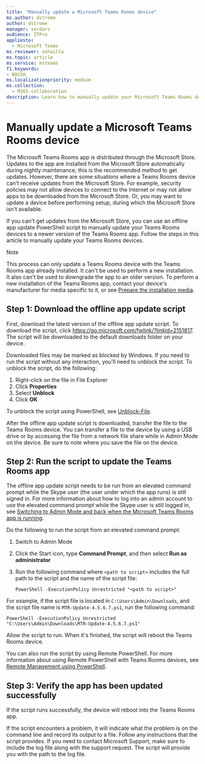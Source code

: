 ```yaml
---
title: "Manually update a Microsoft Teams Rooms device"
ms.author: dstrome
author: dstrome
manager: serdars
audience: ITPro
appliesto: 
  - Microsoft Teams
ms.reviewer: sohailta
ms.topic: article
ms.service: msteams
f1.keywords:
- NOCSH
ms.localizationpriority: medium
ms.collection:
  - M365-collaboration
description: Learn how to manually update your Microsoft Teams Rooms device to a specific version.
---
```


# Manually update a Microsoft Teams Rooms device

The Microsoft Teams Rooms app is distributed through the Microsoft Store. Updates to the app are installed from the Microsoft Store automatically during nightly maintenance; this is the recommended method to get updates. However, there are some situations where a Teams Rooms device can't receive updates from the Microsoft Store. For example, security policies may not allow devices to connect to the Internet or may not allow apps to be downloaded from the Microsoft Store. Or, you may want to update a device before performing setup, during which the Microsoft Store isn't available.

If you can't get updates from the Microsoft Store, you can use an offline app update PowerShell script to manually update your Teams Rooms devices to a newer version of the Teams Rooms app. Follow the steps in this article to manually update your Teams Rooms devices.

> [!NOTE]
> This process can only update a Teams Rooms device with the Teams Rooms app already installed. It can't be used to perform a new installation. It also can't be used to downgrade the app to an older version. To perform a new installation of the Teams Rooms app, contact your device's manufacturer for media specific to it, or see [Prepare the installation media](console.md#prepare-the-installation-media).

## Step 1: Download the offline app update script

First, download the latest version of the offline app update script. To download the script, click <https://go.microsoft.com/fwlink/?linkid=2151817>. The script will be downloaded to the default downloads folder on your device.

Downloaded files may be marked as blocked by Windows. If you need to run the script without any interaction, you'll need to unblock the script. To unblock the script, do the following:

1. Right-click on the file in File Explorer
2. Click **Properties**
3. Select **Unblock**
4. Click **OK**

To unblock the script using PowerShell, see [Unblock-File](/powershell/module/microsoft.powershell.utility/unblock-file?view=powershell-7.1).

After the offline app update script is downloaded, transfer the file to the Teams Rooms device. You can transfer a file to the device by using a USB drive or by accessing the file from a network file share while in Admin Mode on the device. Be sure to note where you save the file on the device.

## Step 2: Run the script to update the Teams Rooms app

The offline app update script needs to be run from an elevated command prompt while the Skype user (the user under which the app runs) is still signed in. For more information about how to log into an admin account to use the elevated command prompt while the Skype user is still logged in, see [Switching to Admin Mode and back when the Microsoft Teams Rooms app is running](rooms-operations.md#switching-to-admin-mode-and-back-when-the-microsoft-teams-rooms-app-is-running).

Do the following to run the script from an elevated command prompt:

1. Switch to Admin Mode
2. Click the Start icon, type **Command Prompt**, and then select **Run as administrator**
3. Run the following command where `<path to script>` includes the full path to the script and the name of the script file:

    ```console
    PowerShell -ExecutionPolicy Unrestricted "<path to script>"
    ```

For example, if the script file is located in `C:\Users\Admin\Downloads`, and the script file name is `MTR-Update-4.5.6.7.ps1`, run the following command:

```console
PowerShell -ExecutionPolicy Unrestricted "C:\Users\Admin\Downloads\MTR-Update-4.5.6.7.ps1"
```

Allow the script to run. When it's finished, the script will reboot the Teams Rooms device.

You can also run the script by using Remote PowerShell. For more information about using Remote PowerShell with Teams Rooms devices, see [Remote Management using PowerShell](rooms-operations.md#remote-management-using-powershell).

## Step 3: Verify the app has been updated successfully

If the script runs successfully, the device will reboot into the Teams Rooms app.

If the script encounters a problem, it will indicate what the problem is on the command line and record its output to a file. Follow any instructions that the script provides. If you need to contact Microsoft Support, make sure to include the log file along with the support request. The script will provide you with the path to the log file.